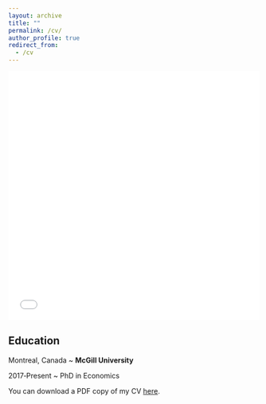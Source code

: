 ```yaml
---
layout: archive
title: ""
permalink: /cv/
author_profile: true
redirect_from:
  - /cv
---
```


<!---
comments
--->

<iframe src="/files/pdf/my_CV.pdf" width="100%" height="500" frameborder="no" border="0" marginwidth="0" marginheight="0"></iframe>



## Education

Montreal, Canada
  ~ **McGill University**

2017‑Present
  ~ PhD in Economics


You can download a PDF copy of my CV [here](/files/pdf/my_CV.pdf).

